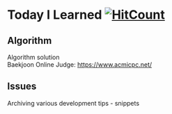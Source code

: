 # Today I Learned [![HitCount](http://hits.dwyl.com/youjeongsue/TIL.svg)](http://hits.dwyl.com/youjeongsue/TIL)

## Algorithm
Algorithm solution<br>
Baekjoon Online Judge: https://www.acmicpc.net/

## Issues
Archiving various development tips - snippets<br>
